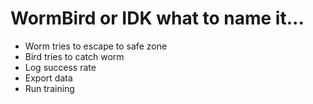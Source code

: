 # WormBird or IDK what to name it...

- Worm tries to escape to safe zone
- Bird tries to catch worm
- Log success rate
- Export data
- Run training
